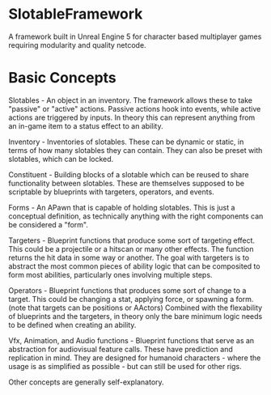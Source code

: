 # SlotableFramework
A framework built in Unreal Engine 5 for character based multiplayer games requiring modularity and quality netcode.

# Basic Concepts

Slotables - An object in an inventory. The framework allows these to take "passive" or "active" actions. Passive actions hook into events, while active actions are triggered by inputs. In theory this can represent anything from an in-game item to a status effect to an ability.

Inventory - Inventories of slotables. These can be dynamic or static, in terms of how many slotables they can contain. They can also be preset with slotables, which can be locked.

Constituent - Building blocks of a slotable which can be reused to share functionality between slotables. These are themselves supposed to be scriptable by blueprints with targeters, operators, and events.

Forms - An APawn that is capable of holding slotables. This is just a conceptual definition, as technically anything with the right components can be considered a "form".

Targeters - Blueprint functions that produce some sort of targeting effect. This could be a projectile or a hitscan or many other effects. The function returns the hit data in some way or another. The goal with targeters is to abstract the most common pieces of ability logic that can be composited to form most abilities, particularly ones involving multiple steps.

Operators - Blueprint functions that produces some sort of change to a target. This could be changing a stat, applying force, or spawning a form. (note that targets can be positions or AActors) Combined with the flexability of blueprints and the targeters, in theory only the bare minimum logic needs to be defined when creating an ability.

Vfx, Animation, and Audio functions - Blueprint functions that serve as an abstraction for audiovisual feature calls. These have prediction and replication in mind. They are designed for humanoid characters - where the usage is as simplified as possible - but can still be used for other rigs.

Other concepts are generally self-explanatory.
